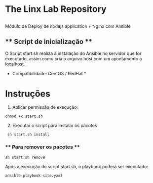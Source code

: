 The Linx Lab Repository
=========================

## 
Módulo de Deploy de nodejs application + Nginx com Ansible

## ** Script de inicialização **

O Script start.sh realiza a instalação do Ansible no servidor que for executado, assim como cria o arquivo host
com um apontamento a localhost.

* Compatibilidade: CentOS / RedHat *

# Instruções

1) Aplicar permissão de execução:
``` 
chmod +x start.sh
```

2) Executar o script para instalar os pacotes
```
 sh start.sh install
```

### ** Para remover os pacotes **
```
sh start.sh remove
```

Após a execução do script start.sh, o playbook poderá ser executado:

```
ansible-playbook site.yaml
```

